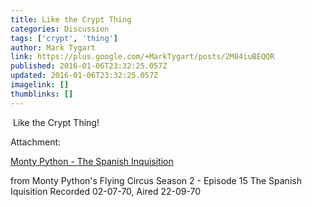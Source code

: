 ```yaml
---
title: Like the Crypt Thing
categories: Discussion
tags: ['crypt', 'thing']
author: Mark Tygart
link: https://plus.google.com/+MarkTygart/posts/2M84iuBEQQR
published: 2016-01-06T23:32:25.057Z
updated: 2016-01-06T23:32:25.057Z
imagelink: []
thumblinks: []
---
```


 Like the Crypt Thing!


Attachment:

<a href='http://www.youtube.com/watch?v=vt0Y39eMvpI'>Monty Python - The Spanish Inquisition</a>


from Monty Python's Flying Circus Season 2 - Episode 15 The Spanish Iquisition Recorded 02-07-70, Aired 22-09-70